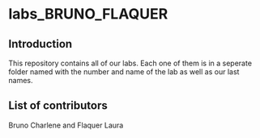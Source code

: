 # labs_BRUNO_FLAQUER

## Introduction

This repository contains all of our labs. Each one of them is in a seperate folder named with the number and name of the lab as well as our last names.

## List of contributors

Bruno Charlene and Flaquer Laura